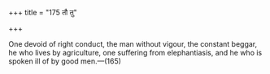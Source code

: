 +++
title = "175 तौ तु"

+++

One devoid of right conduct, the man without vigour, the constant beggar, he who lives by agriculture, one suffering from elephantiasis, and he who is spoken ill of by good men.—(165) 